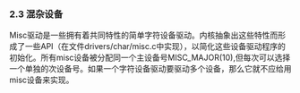 ### 2.3 混杂设备

Misc驱动是一些拥有着共同特性的简单字符设备驱动。内核抽象出这些特性而形成了一些API（在文件drivers/char/misc.c中实现），以简化这些设备驱动程序的初始化。所有misc设备被分配同一个主设备号MISC_MAJOR(10),但每次可以选择一个单独的次设备号。如果一个字符设备驱动要驱动多个设备，那么它就不应给用misc设备来实现。
